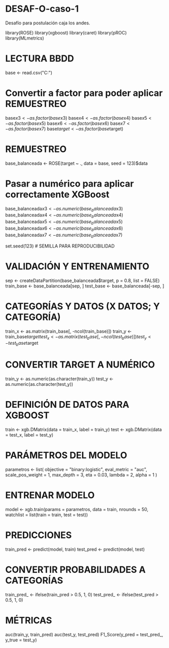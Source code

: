 # DESAF-O-caso-1
Desafío para postulación caja los andes.

library(ROSE)
library(xgboost)
library(caret)
library(pROC)
library(MLmetrics)

# LECTURA BBDD
base <- read.csv("C:")

# Convertir a factor para poder aplicar REMUESTREO
base$x3 <- as.factor(base$x3)
base$x4 <- as.factor(base$x4)
base$x5 <- as.factor(base$x5)
base$x6 <- as.factor(base$x6)
base$x7 <- as.factor(base$x7)
base$target <- as.factor(base$target)

# REMUESTREO
base_balanceada <- ROSE(target ~ ., data = base, seed = 123)$data

# Pasar a numérico para aplicar correctamente XGBoost
base_balanceada$x3 <- as.numeric(base_balanceada$x3)
base_balanceada$x4 <- as.numeric(base_balanceada$x4)
base_balanceada$x5 <- as.numeric(base_balanceada$x5)
base_balanceada$x6 <- as.numeric(base_balanceada$x6)
base_balanceada$x7 <- as.numeric(base_balanceada$x7)

set.seed(123)  # SEMILLA PARA REPRODUCIBILIDAD
# VALIDACIÓN Y ENTRENAMIENTO
sep <- createDataPartition(base_balanceada$target, p = 0.8, list = FALSE)
train_base <- base_balanceada[sep, ]
test_base <- base_balanceada[-sep, ]

# CATEGORÍAS Y DATOS (X DATOS; Y CATEGORÍA)
train_x <- as.matrix(train_base[, -ncol(train_base)])
train_y <- train_base$target
test_x <- as.matrix(test_base[, -ncol(test_base)])
test_y <- test_base$target

# CONVERTIR TARGET A NUMÉRICO
train_y <- as.numeric(as.character(train_y))
test_y <- as.numeric(as.character(test_y))

# DEFINICIÓN DE DATOS PARA XGBOOST
train <- xgb.DMatrix(data = train_x, label = train_y)
test <- xgb.DMatrix(data = test_x, label = test_y)

# PARÁMETROS DEL MODELO
parametros <- list(
  objective = "binary:logistic",
  eval_metric = "auc",
  scale_pos_weight = 1,
  max_depth = 3,
  eta = 0.03,
  lambda = 2,
  alpha = 1
)

# ENTRENAR MODELO
model <- xgb.train(params = parametros, data = train, nrounds = 50, 
                   watchlist = list(train = train, test = test))

# PREDICCIONES
train_pred <- predict(model, train)
test_pred <- predict(model, test)

# CONVERTIR PROBABILIDADES A CATEGORÍAS
train_pred_ <- ifelse(train_pred > 0.5, 1, 0)
test_pred_ <- ifelse(test_pred > 0.5, 1, 0)

# MÉTRICAS
auc(train_y, train_pred)
auc(test_y, test_pred)
F1_Score(y_pred = test_pred_, y_true = test_y)

